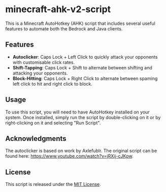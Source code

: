 # minecraft-ahk-v2-script

This is a Minecraft AutoHotkey (AHK) script that includes several useful features to automate both the Bedrock and Java clients.

## Features

- **Autoclicker**: Caps Lock + Left Click to quickly attack your opponents with customisable click rates.
- **Shift-Tapping**: Caps Lock + Shift to alternate between shifting and attacking your opponents.
- **Block-Hitting**: Caps Lock + Right Click to alternate between spaming left click to hit and right click to block.

## Usage

To use this script, you will need to have AutoHotkey installed on your system. Once installed, simply run the script by double-clicking on it or by right-clicking on it and selecting "Run Script".

## Acknowledgments

The autoclicker is based on work by Axlefublr. The original script can be found here: https://www.youtube.com/watch?v=jRXij-cJKpw.

## License

This script is released under the [MIT License](https://opensource.org/licenses/MIT).
